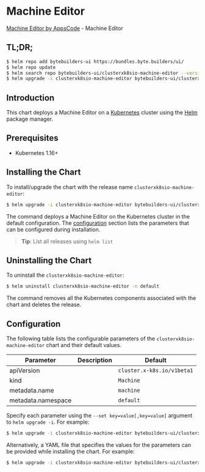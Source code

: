 # Machine Editor

[Machine Editor by AppsCode](https://byte.builders) - Machine Editor

## TL;DR;

```bash
$ helm repo add bytebuilders-ui https://bundles.byte.builders/ui/
$ helm repo update
$ helm search repo bytebuilders-ui/clusterxk8sio-machine-editor --version=v0.4.18
$ helm upgrade -i clusterxk8sio-machine-editor bytebuilders-ui/clusterxk8sio-machine-editor -n default --create-namespace --version=v0.4.18
```

## Introduction

This chart deploys a Machine Editor on a [Kubernetes](http://kubernetes.io) cluster using the [Helm](https://helm.sh) package manager.

## Prerequisites

- Kubernetes 1.16+

## Installing the Chart

To install/upgrade the chart with the release name `clusterxk8sio-machine-editor`:

```bash
$ helm upgrade -i clusterxk8sio-machine-editor bytebuilders-ui/clusterxk8sio-machine-editor -n default --create-namespace --version=v0.4.18
```

The command deploys a Machine Editor on the Kubernetes cluster in the default configuration. The [configuration](#configuration) section lists the parameters that can be configured during installation.

> **Tip**: List all releases using `helm list`

## Uninstalling the Chart

To uninstall the `clusterxk8sio-machine-editor`:

```bash
$ helm uninstall clusterxk8sio-machine-editor -n default
```

The command removes all the Kubernetes components associated with the chart and deletes the release.

## Configuration

The following table lists the configurable parameters of the `clusterxk8sio-machine-editor` chart and their default values.

|     Parameter      | Description |                Default                |
|--------------------|-------------|---------------------------------------|
| apiVersion         |             | <code>cluster.x-k8s.io/v1beta1</code> |
| kind               |             | <code>Machine</code>                  |
| metadata.name      |             | <code>machine</code>                  |
| metadata.namespace |             | <code>default</code>                  |


Specify each parameter using the `--set key=value[,key=value]` argument to `helm upgrade -i`. For example:

```bash
$ helm upgrade -i clusterxk8sio-machine-editor bytebuilders-ui/clusterxk8sio-machine-editor -n default --create-namespace --version=v0.4.18 --set apiVersion=cluster.x-k8s.io/v1beta1
```

Alternatively, a YAML file that specifies the values for the parameters can be provided while
installing the chart. For example:

```bash
$ helm upgrade -i clusterxk8sio-machine-editor bytebuilders-ui/clusterxk8sio-machine-editor -n default --create-namespace --version=v0.4.18 --values values.yaml
```
